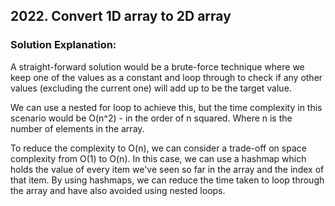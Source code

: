 ## 2022. Convert 1D array to 2D array

### Solution Explanation:

A straight-forward solution would be a brute-force technique where we keep one of the values as a constant and loop 
through to check if any other values (excluding the current one) will add up to be the target value. 

We can use a nested for loop to achieve this, but the time complexity in this scenario would be O(n^2) - in the order 
of n squared. Where n is the number of elements in the array. 

To reduce the complexity to O(n), we can consider a trade-off on space complexity from O(1) to O(n). In this case, we 
can use a hashmap which holds the value of every item we've seen so far in the array and the index of that item.
By using hashmaps, we can reduce the time taken to loop through the array and have also avoided using nested loops.
